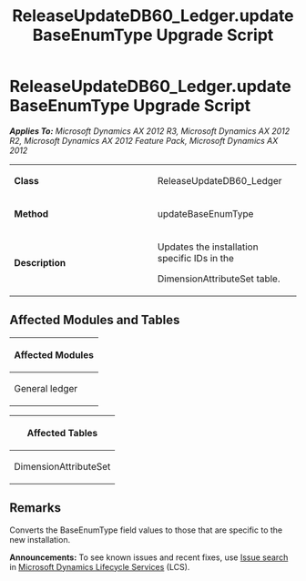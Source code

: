 ﻿---
title: ReleaseUpdateDB60_Ledger.updateBaseEnumType Upgrade Script
TOCTitle: ReleaseUpdateDB60_Ledger.updateBaseEnumType Upgrade Script
ms:assetid: b86e9f21-df6b-2816-3a27-da34786f50a3
ms:mtpsurl: https://msdn.microsoft.com/en-us/library/JJ737083(v=AX.60)
ms:contentKeyID: 49710765
ms.date: 05/18/2015
mtps_version: v=AX.60
---

# ReleaseUpdateDB60\_Ledger.updateBaseEnumType Upgrade Script 


_**Applies To:** Microsoft Dynamics AX 2012 R3, Microsoft Dynamics AX 2012 R2, Microsoft Dynamics AX 2012 Feature Pack, Microsoft Dynamics AX 2012_

<table>
<colgroup>
<col style="width: 50%" />
<col style="width: 50%" />
</colgroup>
<tbody>
<tr class="odd">
<td><p><strong>Class</strong></p></td>
<td><p>ReleaseUpdateDB60_Ledger</p></td>
</tr>
<tr class="even">
<td><p><strong>Method</strong></p></td>
<td><p>updateBaseEnumType</p></td>
</tr>
<tr class="odd">
<td><p><strong>Description</strong></p></td>
<td><p>Updates the installation specific IDs in the</p>
<p>DimensionAttributeSet table.</p></td>
</tr>
</tbody>
</table>


## Affected Modules and Tables

<table>
<colgroup>
<col style="width: 100%" />
</colgroup>
<thead>
<tr class="header">
<th><p>Affected Modules</p></th>
</tr>
</thead>
<tbody>
<tr class="odd">
<td><p>General ledger</p></td>
</tr>
</tbody>
</table>


<table>
<colgroup>
<col style="width: 100%" />
</colgroup>
<thead>
<tr class="header">
<th><p>Affected Tables</p></th>
</tr>
</thead>
<tbody>
<tr class="odd">
<td><p>DimensionAttributeSet</p></td>
</tr>
</tbody>
</table>


## Remarks

Converts the BaseEnumType field values to those that are specific to the new installation.

  
**Announcements:** To see known issues and recent fixes, use [Issue search](http://go.microsoft.com/fwlink/?linkid=389258) in [Microsoft Dynamics Lifecycle Services](http://go.microsoft.com/fwlink/?linkid=306505) (LCS).

